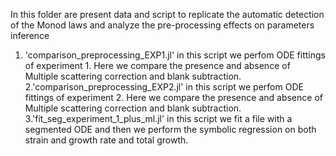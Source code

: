 
In this folder are present data and script to replicate the automatic detection of the Monod laws and analyze the pre-processing  effects on parameters inference

1. 'comparison_preprocessing_EXP1.jl' in this script we perfom  ODE fittings of experiment 1. Here we compare the presence and absence of Multiple scattering correction and blank subtraction.
2.'comparison_preprocessing_EXP2.jl' in this script we perfom  ODE fittings of experiment 2. Here we compare the presence and absence of Multiple scattering correction and blank subtraction.
3.'fit_seg_experiment_1_plus_ml.jl' in this script we fit a file with a segmented ODE and then we perform the symbolic regression on both strain and growth rate and total growth.


